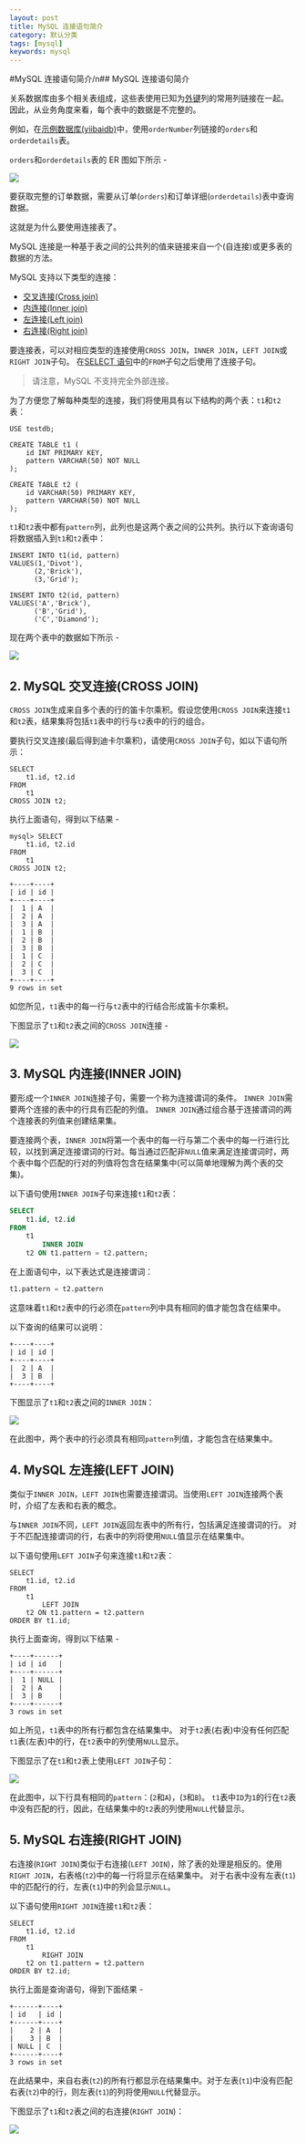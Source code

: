 ```yaml
---
layout: post
title: MySQL 连接语句简介
category: 默认分类
tags: [mysql]
keywords: mysql
---
```


#MySQL 连接语句简介/n## MySQL 连接语句简介

关系数据库由多个相关表组成，这些表使用已知为[外键](http://www.yiibai.com/mysql/foreign-key.html "外键")列的常用列链接在一起。 因此，从业务角度来看，每个表中的数据是不完整的。

例如，在[示例数据库(yiibaidb)](http://www.yiibai.com/mysql/sample-database.html "示例数据库(yiibaidb)")中，使用`orderNumber`列链接的`orders`和`orderdetails`表。

`orders`和`orderdetails`表的 ER 图如下所示 -

![](http://www.yiibai.com/uploads/images/201707/1807/277170719_30000.png)

要获取完整的订单数据，需要从订单(`orders`)和订单详细(`orderdetails`)表中查询数据。

这就是为什么要使用连接表了。

MySQL 连接是一种基于表之间的公共列的值来链接来自一个(自连接)或更多表的数据的方法。

MySQL 支持以下类型的连接：

- [交叉连接(Cross join)](http://www.yiibai.com/mysql/cross-join.html "交叉连接(Cross join)")
- [内连接(Inner join)](http://www.yiibai.com/mysql/inner-join.html "内连接(Inner join)")
- [左连接(Left join)](http://www.yiibai.com/mysql/left-join.html "左连接(Left join)")
- [右连接(Right join)](http://www.yiibai.com/mysql/right-join.html "右连接(Right join)")

要连接表，可以对相应类型的连接使用`CROSS JOIN`，`INNER JOIN`，`LEFT JOIN`或`RIGHT JOIN`子句。 在[SELECT 语句](http://www.yiibai.com/mysql/select-statement-query-data.html "SELECT语句")中的`FROM`子句之后使用了连接子句。

> 请注意，MySQL 不支持完全外部连接。

为了方便您了解每种类型的连接，我们将使用具有以下结构的两个表：`t1`和`t2`表：

```
USE testdb;

CREATE TABLE t1 (
    id INT PRIMARY KEY,
    pattern VARCHAR(50) NOT NULL
);

CREATE TABLE t2 (
    id VARCHAR(50) PRIMARY KEY,
    pattern VARCHAR(50) NOT NULL
);
```

`t1`和`t2`表中都有`pattern`列，此列也是这两个表之间的公共列。执行以下查询语句将数据插入到`t1`和`t2`表中：

```
INSERT INTO t1(id, pattern)
VALUES(1,'Divot'),
      (2,'Brick'),
      (3,'Grid');

INSERT INTO t2(id, pattern)
VALUES('A','Brick'),
      ('B','Grid'),
      ('C','Diamond');
```

现在两个表中的数据如下所示 -

![](http://www.yiibai.com/uploads/images/201707/1807/850170756_76795.png)

## 2\. MySQL 交叉连接(CROSS JOIN)

`CROSS JOIN`生成来自多个表的行的笛卡尔乘积。假设您使用`CROSS JOIN`来连接`t1`和`t2`表，结果集将包括`t1`表中的行与`t2`表中的行的组合。

要执行交叉连接(最后得到迪卡尔乘积)，请使用`CROSS JOIN`子句，如以下语句所示：

```
SELECT
    t1.id, t2.id
FROM
    t1
CROSS JOIN t2;
```

执行上面语句，得到以下结果 -

```
mysql> SELECT
    t1.id, t2.id
FROM
    t1
CROSS JOIN t2;

+----+----+
| id | id |
+----+----+
|  1 | A  |
|  2 | A  |
|  3 | A  |
|  1 | B  |
|  2 | B  |
|  3 | B  |
|  1 | C  |
|  2 | C  |
|  3 | C  |
+----+----+
9 rows in set
```

如您所见，`t1`表中的每一行与`t2`表中的行结合形成笛卡尔乘积。

下图显示了`t1`和`t2`表之间的`CROSS JOIN`连接 -

![](http://www.yiibai.com/uploads/images/201707/1807/423180701_88270.png)

## 3\. MySQL 内连接(INNER JOIN)

要形成一个`INNER JOIN`连接子句，需要一个称为连接谓词的条件。 `INNER JOIN`需要两个连接的表中的行具有匹配的列值。 `INNER JOIN`通过组合基于连接谓词的两个连接表的列值来创建结果集。

要连接两个表，`INNER JOIN`将第一个表中的每一行与第二个表中的每一行进行比较，以找到满足连接谓词的行对。每当通过匹配非`NULL`值来满足连接谓词时，两个表中每个匹配的行对的列值将包含在结果集中(可以简单地理解为两个表的交集)。

以下语句使用`INNER JOIN`子句来连接`t1`和`t2`表：

```sql
SELECT
    t1.id, t2.id
FROM
    t1
        INNER JOIN
    t2 ON t1.pattern = t2.pattern;
```

在上面语句中，以下表达式是连接谓词：

```sql
t1.pattern = t2.pattern
```

这意味着`t1`和`t2`表中的行必须在`pattern`列中具有相同的值才能包含在结果中。

以下查询的结果可以说明：

```
+----+----+
| id | id |
+----+----+
|  2 | A  |
|  3 | B  |
+----+----+
```

下图显示了`t1`和`t2`表之间的`INNER JOIN`：

![](http://www.yiibai.com/uploads/images/201707/1807/791200745_93575.png)

在此图中，两个表中的行必须具有相同`pattern`列值，才能包含在结果集中。

## 4\. MySQL 左连接(LEFT JOIN)

类似于`INNER JOIN`，`LEFT JOIN`也需要连接谓词。当使用`LEFT JOIN`连接两个表时，介绍了左表和右表的概念。

与`INNER JOIN`不同，`LEFT JOIN`返回左表中的所有行，包括满足连接谓词的行。 对于不匹配连接谓词的行，右表中的列将使用`NULL`值显示在结果集中。

以下语句使用`LEFT JOIN`子句来连接`t1`和`t2`表：

```
SELECT
    t1.id, t2.id
FROM
    t1
        LEFT JOIN
    t2 ON t1.pattern = t2.pattern
ORDER BY t1.id;
```

执行上面查询，得到以下结果 -

```
+----+------+
| id | id   |
+----+------+
|  1 | NULL |
|  2 | A    |
|  3 | B    |
+----+------+
3 rows in set
```

如上所见，`t1`表中的所有行都包含在结果集中。 对于`t2`表(右表)中没有任何匹配`t1`表(左表)中的行，在`t2`表中的列使用`NULL`显示。

下图显示了在`t1`和`t2`表上使用`LEFT JOIN`子句：

![](http://www.yiibai.com/uploads/images/201707/1807/397200753_25587.png)

在此图中，以下行具有相同的`pattern`：(`2`和`A`)，(`3`和`B`)。 `t1`表中`ID`为`1`的行在`t2`表中没有匹配的行，因此，在结果集中的`t2`表的列使用`NULL`代替显示。

## 5\. MySQL 右连接(RIGHT JOIN)

右连接(`RIGHT JOIN`)类似于右连接(`LEFT JOIN`)，除了表的处理是相反的。使用`RIGHT JOIN`，右表格(`t2`)中的每一行将显示在结果集中。 对于右表中没有左表(`t1`)中的匹配行的行，左表(`t1`)中的列会显示`NULL`。

以下语句使用`RIGHT JOIN`连接`t1`和`t2`表：

```
SELECT
    t1.id, t2.id
FROM
    t1
        RIGHT JOIN
    t2 on t1.pattern = t2.pattern
ORDER BY t2.id;
```

执行上面是查询语句，得到下面结果 -

```
+------+----+
| id   | id |
+------+----+
|    2 | A  |
|    3 | B  |
| NULL | C  |
+------+----+
3 rows in set
```

在此结果中，来自右表(`t2`)的所有行都显示在结果集中。对于左表(`t1`)中没有匹配右表(`t2`)中的行，则左表(`t1`)的列将使用`NULL`代替显示。

下图显示了`t1`和`t2`表之间的右连接(`RIGHT JOIN`)：

![](http://www.yiibai.com/uploads/images/201707/1807/906210707_20913.png)

